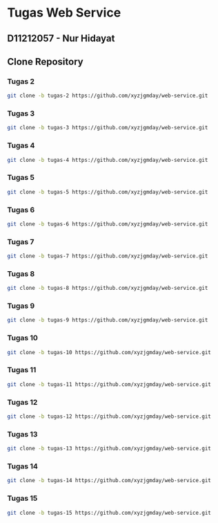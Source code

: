 # Tugas Web Service

## D11212057 - Nur Hidayat

## Clone Repository 
### Tugas 2
```sh
git clone -b tugas-2 https://github.com/xyzjgmday/web-service.git
```

### Tugas 3
```sh
git clone -b tugas-3 https://github.com/xyzjgmday/web-service.git
```

### Tugas 4
```sh
git clone -b tugas-4 https://github.com/xyzjgmday/web-service.git
```
### Tugas 5
```sh
git clone -b tugas-5 https://github.com/xyzjgmday/web-service.git
```

### Tugas 6
```sh
git clone -b tugas-6 https://github.com/xyzjgmday/web-service.git
```

### Tugas 7
```sh
git clone -b tugas-7 https://github.com/xyzjgmday/web-service.git
```

### Tugas 8
```sh
git clone -b tugas-8 https://github.com/xyzjgmday/web-service.git
```

### Tugas 9
```sh
git clone -b tugas-9 https://github.com/xyzjgmday/web-service.git
```

### Tugas 10
```sh
git clone -b tugas-10 https://github.com/xyzjgmday/web-service.git
```

### Tugas 11
```sh
git clone -b tugas-11 https://github.com/xyzjgmday/web-service.git
```

### Tugas 12
```sh
git clone -b tugas-12 https://github.com/xyzjgmday/web-service.git
```

### Tugas 13
```sh
git clone -b tugas-13 https://github.com/xyzjgmday/web-service.git
```

### Tugas 14
```sh
git clone -b tugas-14 https://github.com/xyzjgmday/web-service.git
```

### Tugas 15
```sh
git clone -b tugas-15 https://github.com/xyzjgmday/web-service.git
```
